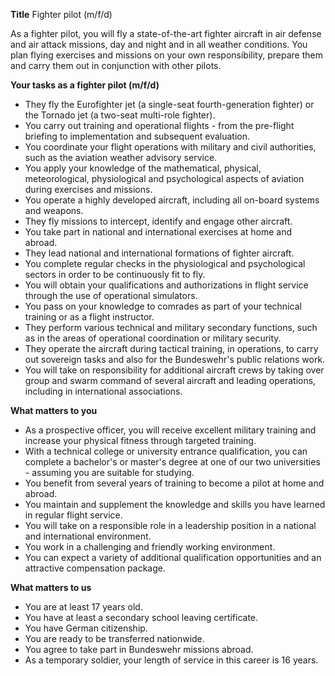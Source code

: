 **Title**
Fighter pilot (m/f/d)

As a fighter pilot, you will fly a state-of-the-art fighter aircraft in air defense and air attack missions, day and night and in all weather conditions. You plan flying exercises and missions on your own responsibility, prepare them and carry them out in conjunction with other pilots.

**Your tasks as a fighter pilot (m/f/d)**

-	They fly the Eurofighter jet (a single-seat fourth-generation fighter) or the Tornado jet (a two-seat multi-role fighter).
-	You carry out training and operational flights - from the pre-flight briefing to implementation and subsequent evaluation.
-	You coordinate your flight operations with military and civil authorities, such as the aviation weather advisory service.
-	You apply your knowledge of the mathematical, physical, meteorological, physiological and psychological aspects of aviation during exercises and missions.
-	You operate a highly developed aircraft, including all on-board systems and weapons.
-	They fly missions to intercept, identify and engage other aircraft.
-	You take part in national and international exercises at home and abroad.
-	They lead national and international formations of fighter aircraft.
-	You complete regular checks in the physiological and psychological sectors in order to be continuously fit to fly.
-	You will obtain your qualifications and authorizations in flight service through the use of operational simulators.
-	You pass on your knowledge to comrades as part of your technical training or as a flight instructor.
-	They perform various technical and military secondary functions, such as in the areas of operational coordination or military security.
-	They operate the aircraft during tactical training, in operations, to carry out sovereign tasks and also for the Bundeswehr's public relations work.
-	You will take on responsibility for additional aircraft crews by taking over group and swarm command of several aircraft and leading operations, including in international associations.

**What matters to you**

-	As a prospective officer, you will receive excellent military training and increase your physical fitness through targeted training.
-	With a technical college or university entrance qualification, you can complete a bachelor's or master's degree at one of our two universities - assuming you are suitable for studying.
-	You benefit from several years of training to become a pilot at home and abroad.
-	You maintain and supplement the knowledge and skills you have learned in regular flight service.
-	You will take on a responsible role in a leadership position in a national and international environment.
-	You work in a challenging and friendly working environment.
-	You can expect a variety of additional qualification opportunities and an attractive compensation package.

**What matters to us**

-	You are at least 17 years old.
-	You have at least a secondary school leaving certificate.
-	You have German citizenship.
-	You are ready to be transferred nationwide.
-	You agree to take part in Bundeswehr missions abroad.
-	As a temporary soldier, your length of service in this career is 16 years.
